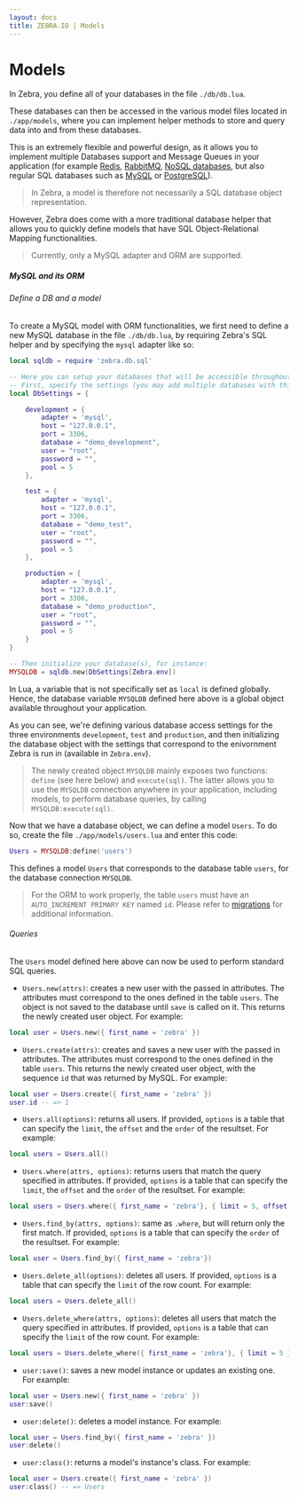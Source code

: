```yaml
---
layout: docs
title: ZEBRA.IO | Models
---
```


# Models

In Zebra, you define all of your databases in the file `./db/db.lua`.

These databases can then be accessed in the various model files located in `./app/models`, where you can implement helper methods to store and query data into and from these databases.

This is an extremely flexible and powerful design, as it allows you to implement multiple Databases support and Message Queues in your application
(for example [Redis](redis.io), [RabbitMQ](http://www.rabbitmq.com/), [NoSQL databases](http://en.wikipedia.org/wiki/NoSQL), but also regular SQL databases such as
[MySQL](http://www.mysql.com/) or [PostgreSQL](http://www.postgresql.org/)).

> In Zebra, a model is therefore not necessarily a SQL database object representation.

However, Zebra does come with a more traditional database helper that allows you to quickly define models that have SQL Object-Relational Mapping functionalities.

> Currently, only a MySQL adapter and ORM are supported.


##### MySQL and its ORM

###### Define a DB and a model

To create a MySQL model with ORM functionalities, we first need to define a new MySQL database in the file `./db/db.lua`, by requiring Zebra's SQL helper and by specifying the `mysql` adapter like so:

```lua
local sqldb = require 'zebra.db.sql'

-- Here you can setup your databases that will be accessible throughout your application.
-- First, specify the settings (you may add multiple databases with this pattern), for instance:
local DbSettings = {

    development = {
        adapter = 'mysql',
        host = "127.0.0.1",
        port = 3306,
        database = "demo_development",
        user = "root",
        password = "",
        pool = 5
    },

    test = {
        adapter = 'mysql',
        host = "127.0.0.1",
        port = 3306,
        database = "demo_test",
        user = "root",
        password = "",
        pool = 5
    },

    production = {
        adapter = 'mysql',
        host = "127.0.0.1",
        port = 3306,
        database = "demo_production",
        user = "root",
        password = "",
        pool = 5
    }
}

-- Then initialize your database(s), for instance:
MYSQLDB = sqldb.new(DbSettings[Zebra.env])

```

In Lua, a variable that is not specifically set as `local` is defined globally. Hence, the database variable `MYSQLDB` defined here above is a global object available
throughout your application.

As you can see, we're defining various database access settings for the three environments `development`, `test` and `production`, and then initializing the
database object with the settings that correspond to the enivornment Zebra is run in (available in `Zebra.env`).

> The newly created object `MYSQLDB` mainly exposes two functions: `define` (see here below) and `execute(sql)`. The latter allows you to use the `MYSQLDB` connection anywhere in your application, including models,
> to perform database queries, by calling `MYSQLDB:execute(sql)`.

Now that we have a database object, we can define a model `Users`. To do so, create the file `./app/models/users.lua` and enter this code:

```lua
Users = MYSQLDB:define('users')
```
This defines a model `Users` that corresponds to the database table `users`, for the database connection `MYSQLDB`.

> For the ORM to work properly, the table `users` must have an `AUTO_INCREMENT PRIMARY KEY` named `id`. Please refer to [migrations](/docs/migrations.html) for additional information.

###### Queries

The `Users` model defined here above can now be used to perform standard SQL queries.


 * `Users.new(attrs)`: creates a new user with the passed in attributes. The attributes must correspond to the ones defined in the table `users`. The object is not saved to the database until `save` is called on it.
 This returns the newly created user object. For example:

 ```lua
 local user = Users.new({ first_name = 'zebra' })
 ```

 * `Users.create(attrs)`: creates and saves a new user with the passed in attributes. The attributes must correspond to the ones defined in the table `users`.
 This returns the newly created user object, with the sequence `id` that was returned by MySQL. For example:

 ```lua
 local user = Users.create({ first_name = 'zebra' })
 user.id -- => 1
 ```

 * `Users.all(options)`: returns all users. If provided, `options` is a table that can specify the `limit`, the `offset` and the `order` of the resultset. For example:

 ```lua
 local users = Users.all()
 ```

 * `Users.where(attrs, options)`: returns users that match the query specified in attributes. If provided, `options` is a table that can specify the `limit`, the `offset` and the `order` of the resultset. For example:

 ```lua
 local users = Users.where({ first_name = 'zebra'}, { limit = 5, offset = 10, order = "first_name DESC" } )
 ```

 * `Users.find_by(attrs, options)`: same as `.where`, but will return only the first match. If provided, `options` is a table that can specify the `order` of the resultset. For example:

 ```lua
 local user = Users.find_by({ first_name = 'zebra'})
 ```

 * `Users.delete_all(options)`: deletes all users. If provided, `options` is a table that can specify the `limit` of the row count. For example:

 ```lua
 local users = Users.delete_all()
 ```

 * `Users.delete_where(attrs, options)`: deletes all users that match the query specified in attributes. If provided, `options` is a table that can specify the `limit` of the row count. For example:

 ```lua
 local users = Users.delete_where({ first_name = 'zebra'}, { limit = 5 })
 ```

 * `user:save()`: saves a new model instance or updates an existing one. For example:

 ```lua
 local user = Users.new({ first_name = 'zebra' })
 user:save()
 ```

 * `user:delete()`: deletes a model instance. For example:

 ```lua
 local user = Users.find_by({ first_name = 'zebra' })
 user:delete()
 ```

 * `user:class()`: returns a model's instance's class. For example:

 ```lua
 local user = Users.create({ first_name = 'zebra' })
 user:class() -- => Users
 ```
